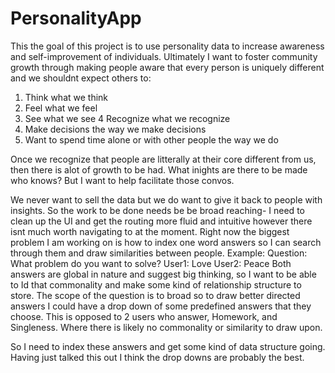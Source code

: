 # PersonalityApp

This the goal of this project is to use personality data to increase awareness and self-improvement of individuals. 
Ultimately I want to foster community growth through making people aware that every person is uniquely different and we shouldnt expect others to:
1. Think what we think
2. Feel what we feel
3. See what we see
4  Recognize what we recognize
5. Make decisions the way we make decisions
6. Want to spend time alone or with other people the way we do

Once we recognize that people are litterally at their core different from us, then there is alot of growth to be had. What inights are there to be made who knows? But I want to help facilitate those convos.

We never want to sell the data but we do want to give it back to people with insights.
So the work to be done needs be be broad reaching-
I need to clean up the UI and get the routing more fluid and intuitive however there isnt much worth navigating to at the moment.
Right now the biggest problem I am working on is how to index one word answers so I can search through them and draw similarities between people.
Example:
Question: What problem do you want to solve?
User1: Love
User2: Peace
Both answers are global in nature and suggest big thinking, so I want to be able to Id that commonality and make some kind of relationship structure to store. The scope of the question is to broad so to draw better directed answers I could have a drop down of some predefined answers that they choose.
This is opposed to 2 users who answer, Homework, and Singleness. Where there is likely no commonality or similarity to draw upon.

So I need to index these answers and get some kind of data structure going. Having just talked this out I think the drop downs are probably the best.
